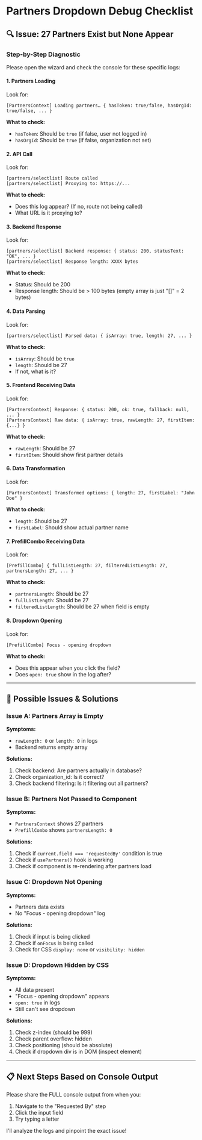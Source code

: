 # Partners Dropdown Debug Checklist

## 🔍 Issue: 27 Partners Exist but None Appear

### Step-by-Step Diagnostic

Please open the wizard and check the console for these specific logs:

#### 1. **Partners Loading**
Look for:
```
[PartnersContext] Loading partners… { hasToken: true/false, hasOrgId: true/false, ... }
```

**What to check:**
- `hasToken`: Should be `true` (if false, user not logged in)
- `hasOrgId`: Should be `true` (if false, organization not set)

#### 2. **API Call**
Look for:
```
[partners/selectlist] Route called
[partners/selectlist] Proxying to: https://...
```

**What to check:**
- Does this log appear? (If no, route not being called)
- What URL is it proxying to?

#### 3. **Backend Response**
Look for:
```
[partners/selectlist] Backend response: { status: 200, statusText: "OK", ... }
[partners/selectlist] Response length: XXXX bytes
```

**What to check:**
- Status: Should be 200
- Response length: Should be > 100 bytes (empty array is just "[]" = 2 bytes)

#### 4. **Data Parsing**
Look for:
```
[partners/selectlist] Parsed data: { isArray: true, length: 27, ... }
```

**What to check:**
- `isArray`: Should be `true`
- `length`: Should be 27
- If not, what is it?

#### 5. **Frontend Receiving Data**
Look for:
```
[PartnersContext] Response: { status: 200, ok: true, fallback: null, ... }
[PartnersContext] Raw data: { isArray: true, rawLength: 27, firstItem: {...} }
```

**What to check:**
- `rawLength`: Should be 27
- `firstItem`: Should show first partner details

#### 6. **Data Transformation**
Look for:
```
[PartnersContext] Transformed options: { length: 27, firstLabel: "John Doe" }
```

**What to check:**
- `length`: Should be 27
- `firstLabel`: Should show actual partner name

#### 7. **PrefillCombo Receiving Data**
Look for:
```
[PrefillCombo] { fullListLength: 27, filteredListLength: 27, partnersLength: 27, ... }
```

**What to check:**
- `partnersLength`: Should be 27
- `fullListLength`: Should be 27
- `filteredListLength`: Should be 27 when field is empty

#### 8. **Dropdown Opening**
Look for:
```
[PrefillCombo] Focus - opening dropdown
```

**What to check:**
- Does this appear when you click the field?
- Does `open: true` show in the log after?

---

## 🎯 Possible Issues & Solutions

### Issue A: Partners Array is Empty
**Symptoms:**
- `rawLength: 0` or `length: 0` in logs
- Backend returns empty array

**Solutions:**
1. Check backend: Are partners actually in database?
2. Check organization_id: Is it correct?
3. Check backend filtering: Is it filtering out all partners?

### Issue B: Partners Not Passed to Component
**Symptoms:**
- `PartnersContext` shows 27 partners
- `PrefillCombo` shows `partnersLength: 0`

**Solutions:**
1. Check if `current.field === 'requestedBy'` condition is true
2. Check if `usePartners()` hook is working
3. Check if component is re-rendering after partners load

### Issue C: Dropdown Not Opening
**Symptoms:**
- Partners data exists
- No "Focus - opening dropdown" log

**Solutions:**
1. Check if input is being clicked
2. Check if `onFocus` is being called
3. Check for CSS `display: none` or `visibility: hidden`

### Issue D: Dropdown Hidden by CSS
**Symptoms:**
- All data present
- "Focus - opening dropdown" appears
- `open: true` in logs
- Still can't see dropdown

**Solutions:**
1. Check z-index (should be 999)
2. Check parent overflow: hidden
3. Check positioning (should be absolute)
4. Check if dropdown div is in DOM (inspect element)

---

## 📋 Next Steps Based on Console Output

Please share the FULL console output from when you:
1. Navigate to the "Requested By" step
2. Click the input field
3. Try typing a letter

I'll analyze the logs and pinpoint the exact issue!



